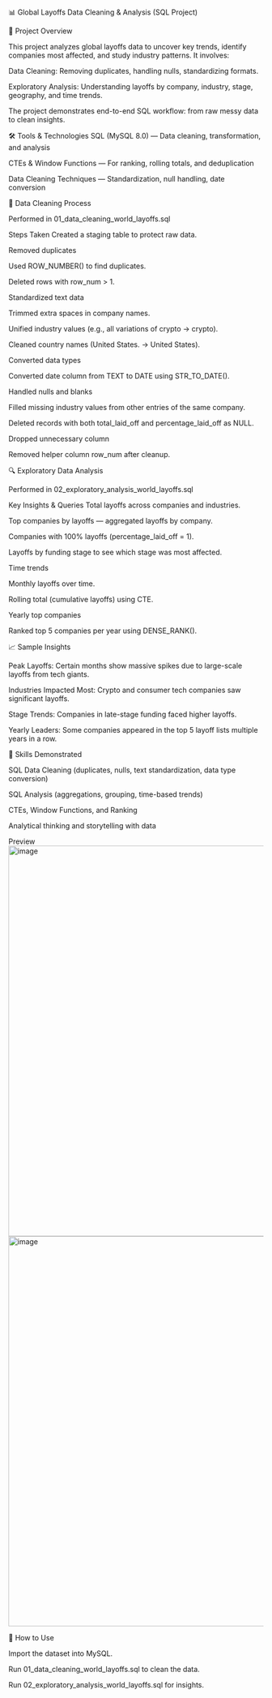 📊 Global Layoffs Data Cleaning & Analysis (SQL Project)

📌 Project Overview

This project analyzes global layoffs data to uncover key trends, identify companies most affected, and study industry patterns. It involves:

Data Cleaning: Removing duplicates, handling nulls, standardizing formats.

Exploratory Analysis: Understanding layoffs by company, industry, stage, geography, and time trends.

The project demonstrates end-to-end SQL workflow: from raw messy data to clean insights.

🛠 Tools & Technologies
SQL (MySQL 8.0) — Data cleaning, transformation, and analysis

CTEs & Window Functions — For ranking, rolling totals, and deduplication

Data Cleaning Techniques — Standardization, null handling, date conversion


🧹 Data Cleaning Process

Performed in 01_data_cleaning_world_layoffs.sql

Steps Taken
Created a staging table to protect raw data.

Removed duplicates

Used ROW_NUMBER() to find duplicates.

Deleted rows with row_num > 1.

Standardized text data

Trimmed extra spaces in company names.

Unified industry values (e.g., all variations of crypto → crypto).

Cleaned country names (United States. → United States).

Converted data types

Converted date column from TEXT to DATE using STR_TO_DATE().

Handled nulls and blanks

Filled missing industry values from other entries of the same company.

Deleted records with both total_laid_off and percentage_laid_off as NULL.

Dropped unnecessary column

Removed helper column row_num after cleanup.


🔍 Exploratory Data Analysis

Performed in 02_exploratory_analysis_world_layoffs.sql

Key Insights & Queries
Total layoffs across companies and industries.

Top companies by layoffs — aggregated layoffs by company.

Companies with 100% layoffs (percentage_laid_off = 1).

Layoffs by funding stage to see which stage was most affected.

Time trends

Monthly layoffs over time.

Rolling total (cumulative layoffs) using CTE.

Yearly top companies

Ranked top 5 companies per year using DENSE_RANK().


📈 Sample Insights

Peak Layoffs: Certain months show massive spikes due to large-scale layoffs from tech giants.

Industries Impacted Most: Crypto and consumer tech companies saw significant layoffs.

Stage Trends: Companies in late-stage funding faced higher layoffs.

Yearly Leaders: Some companies appeared in the top 5 layoff lists multiple years in a row.


💼 Skills Demonstrated

SQL Data Cleaning (duplicates, nulls, text standardization, data type conversion)

SQL Analysis (aggregations, grouping, time-based trends)

CTEs, Window Functions, and Ranking

Analytical thinking and storytelling with data

Preview
<img width="1700" height="771" alt="image" src="https://github.com/user-attachments/assets/a280d47b-bdc1-4a51-a56e-5bb0197eaaf7" />
<img width="1705" height="770" alt="image" src="https://github.com/user-attachments/assets/2c5f901c-8c5a-425f-b909-0a9feb2196ee" />


📎 How to Use

Import the dataset into MySQL.

Run 01_data_cleaning_world_layoffs.sql to clean the data.

Run 02_exploratory_analysis_world_layoffs.sql for insights.
